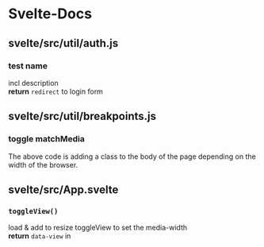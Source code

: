 # Svelte-Docs 
 
## svelte/src/util/auth.js
###  test name  
incl description  
**return** ` redirect ` to login form  
 
 
## svelte/src/util/breakpoints.js
###  toggle matchMedia  
The above code is adding a class to the body of the page depending on the width of the browser.  
 
 
## svelte/src/App.svelte

### `toggleView()`  
load & add to resize toggleView to set the media-width  
**return** ` data-view ` in <body>  
